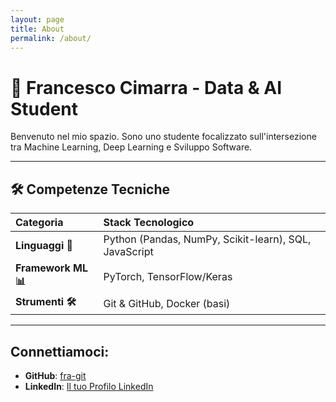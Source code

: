 ```yaml
---
layout: page
title: About
permalink: /about/
---
```


# 🧠 Francesco Cimarra - Data & AI Student

Benvenuto nel mio spazio. Sono uno studente focalizzato sull'intersezione tra Machine Learning, Deep Learning e Sviluppo Software.

---

## 🛠️ Competenze Tecniche

| Categoria | Stack Tecnologico |
| :--- | :--- |
| **Linguaggi 🐍** | Python (Pandas, NumPy, Scikit-learn), SQL, JavaScript |
| **Framework ML 📊** | PyTorch, TensorFlow/Keras |
| **Strumenti 🛠️** | Git & GitHub, Docker (basi) |

---

##  Connettiamoci:

* **GitHub**: [fra-git](https://github.com/fra-git)
* **LinkedIn**: [Il tuo Profilo LinkedIn](https://www.linkedin.com/in/cimarra-francesco/)
